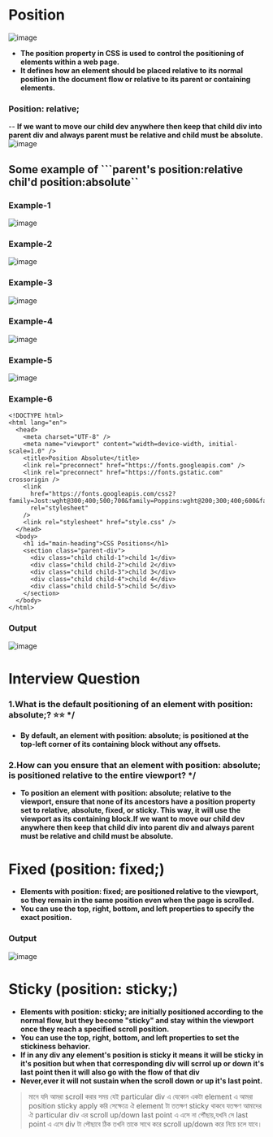 # Position
![image](https://github.com/user-attachments/assets/5098c9eb-e23c-42b4-b9e9-518e5ce4f3f9)
- **The position property in CSS is used to control the positioning of elements within a web page.**
- **It defines how an element should be placed relative to its normal position in the document flow or relative to its parent or containing elements.**
### Position: relative; 
-- **If we want to move our child dev anywhere then keep that child div into parent div and always parent must be relative and child must be absolute.**
![image](https://github.com/user-attachments/assets/6d40f415-f357-47de-8b07-5a2b55579462)
## Some example of ```parent's position:relative chil'd position:absolute``
### Example-1
![image](https://github.com/user-attachments/assets/8d7ade6a-291b-4965-a78a-24bce2d62179)
### Example-2
![image](https://github.com/user-attachments/assets/b7d6a51e-00e2-43ad-bb45-2ee4297553a6)
### Example-3
![image](https://github.com/user-attachments/assets/d0616a88-1a74-4c31-adf5-0cd665c6350a)
### Example-4
![image](https://github.com/user-attachments/assets/d54117e2-e3c3-4e6b-a298-8f8ebb027eaf)
### Example-5
![image](https://github.com/user-attachments/assets/73f39ae2-fc62-4370-b515-4e173c3601c7)
### Example-6
```
<!DOCTYPE html>
<html lang="en">
  <head>
    <meta charset="UTF-8" />
    <meta name="viewport" content="width=device-width, initial-scale=1.0" />
    <title>Position Absolute</title>
    <link rel="preconnect" href="https://fonts.googleapis.com" />
    <link rel="preconnect" href="https://fonts.gstatic.com" crossorigin />
    <link
      href="https://fonts.googleapis.com/css2?family=Jost:wght@300;400;500;700&family=Poppins:wght@200;300;400;600&family=Quicksand:wght@300;400;500;600;700&family=Urbanist:wght@300;400;600;700;800;900&display=swap"
      rel="stylesheet"
    />
    <link rel="stylesheet" href="style.css" />
  </head>
  <body>
    <h1 id="main-heading">CSS Positions</h1>
    <section class="parent-div">
      <div class="child child-1">child 1</div>
      <div class="child child-2">child 2</div>
      <div class="child child-3">child 3</div>
      <div class="child child-4">child 4</div>
      <div class="child child-5">child 5</div>
    </section>
  </body>
</html>
```
### Output
![image](https://github.com/user-attachments/assets/e3b05103-b448-4838-a58d-2058d9fe237a)
# Interview Question
### 1.What is the default positioning of an element with position: absolute;? ⭐⭐ */
- **By default, an element with position: absolute; is positioned at the top-left corner of its containing block without any offsets.**
### 2.How can you ensure that an element with position: absolute; is positioned relative to the entire viewport? */
- **To position an element with position: absolute; relative to the viewport, ensure that none of its ancestors have a position property set to relative, absolute, fixed, or sticky. This way, it will use the viewport as its containing block.If we want to move our child dev anywhere then keep that child div into parent div and always parent must be relative and child must be absolute.**
# Fixed (position: fixed;)
- **Elements with position: fixed; are positioned relative to the viewport, so they remain in the same position even when the page is scrolled.**
- **You can use the top, right, bottom, and left properties to specify the exact position.**
### Output
![image](https://github.com/user-attachments/assets/259cd149-cab4-41e8-9cd8-6c2142eba449)
# Sticky (position: sticky;)
- **Elements with position: sticky; are initially positioned according to the normal flow, but they become "sticky" and stay within the viewport once they reach a specified scroll position.**
- **You can use the top, right, bottom, and left properties to set the stickiness behavior.**
- **If in any div any element's position is sticky it means it will be sticky in it's position but when that corresponding div will scrrol up or down it's last point then it will also go with the flow of that div**
- **Never,ever it will not sustain when the scroll down or up it's last point.**
> মানে যদি আমরা scroll করার সময় যেই particular div এ যেকোন একটা element এ আমরা position sticky apply করি সেক্ষেত্রে ঐ element টা ততক্ষণ sticky থাকবে যতক্ষণ আমাদের ঐ particular div এর scroll up/down last
> point এ এসে না পৌঁছায়,যখনি সে last point এ এসে div টা পৌছাবে ঠিক তখনি তাকে সাথে করে scroll up/down করে নিয়ে চলে যাবে।

